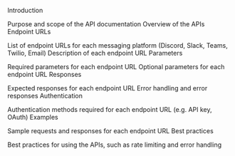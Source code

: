 Introduction

Purpose and scope of the API documentation
Overview of the APIs
Endpoint URLs

List of endpoint URLs for each messaging platform (Discord, Slack, Teams, Twilio, Email)
Description of each endpoint URL
Parameters

Required parameters for each endpoint URL
Optional parameters for each endpoint URL
Responses

Expected responses for each endpoint URL
Error handling and error responses
Authentication

Authentication methods required for each endpoint URL (e.g. API key, OAuth)
Examples

Sample requests and responses for each endpoint URL
Best practices

Best practices for using the APIs, such as rate limiting and error handling